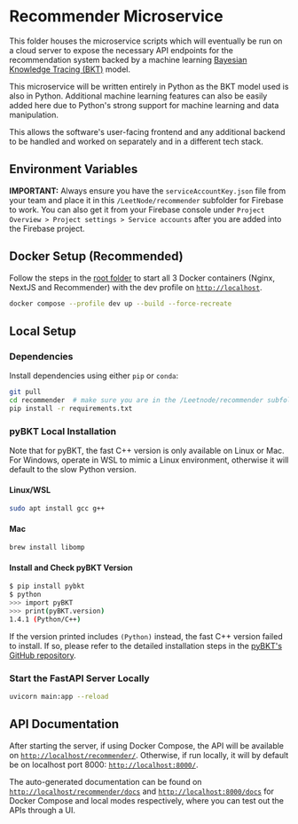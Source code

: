 # Recommender Microservice

This folder houses the microservice scripts which will eventually be run on a cloud server to expose the necessary API endpoints for the recommendation system backed by a machine learning [Bayesian Knowledge Tracing (BKT)](https://en.wikipedia.org/wiki/Bayesian_Knowledge_Tracing "Bayesian Knowledge Tracing Wikipedia") model.

This microservice will be written entirely in Python as the BKT model used is also in Python. Additional machine learning features can also be easily added here due to Python's strong support for machine learning and data manipulation.

This allows the software's user-facing frontend and any additional backend to be handled and worked on separately and in a different tech stack.

## Environment Variables

**IMPORTANT:** Always ensure you have the `serviceAccountKey.json` file from your team and place it in this `/LeetNode/recommender` subfolder for Firebase to work. You can also get it from your Firebase console under `Project Overview > Project settings > Service accounts` after you are added into the Firebase project.

## Docker Setup (Recommended)

Follow the steps in the [root folder](../) to start all 3 Docker containers (Nginx, NextJS and Recommender) with the dev profile on [`http://localhost`](http://localhost).

```bash
docker compose --profile dev up --build --force-recreate
```

## Local Setup

### Dependencies

Install dependencies using either `pip` or `conda`:

```bash
git pull
cd recommender  # make sure you are in the /Leetnode/recommender subfolder
pip install -r requirements.txt
```

### pyBKT Local Installation

Note that for pyBKT, the fast C++ version is only available on Linux or Mac. For Windows, operate in WSL to mimic a Linux environment, otherwise it will default to the slow Python version.

#### Linux/WSL

```bash
sudo apt install gcc g++
```

#### Mac

```bash
brew install libomp
```

#### Install and Check pyBKT Version

```bash
$ pip install pybkt
$ python
>>> import pyBKT
>>> print(pyBKT.version)
1.4.1 (Python/C++)
```

If the version printed includes `(Python)` instead, the fast C++ version failed to install. If so, please refer to the detailed installation steps in the [pyBKT's GitHub repository](https://github.com/CAHLR/pyBKT "A Python implementation of the Bayesian Knowledge Tracing algorithm").

### Start the FastAPI Server Locally

```bash
uvicorn main:app --reload
```

## API Documentation

After starting the server, if using Docker Compose, the API will be available on [`http://localhost/recommender/`](http://localhost/recommender/). Otherwise, if run locally, it will by default be on localhost port 8000: [`http://localhost:8000/`](http://localhost:8000/).

The auto-generated documentation can be found on [`http://localhost/recommender/docs`](http://localhost/recommender/docs) and [`http://localhost:8000/docs`](http://localhost:8000/docs) for Docker Compose and local modes respectively, where you can test out the APIs through a UI.
